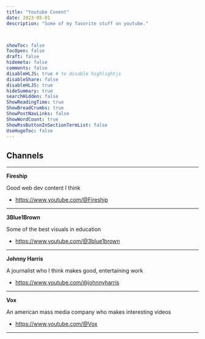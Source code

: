 ```yaml
---
title: "Youtube Conent"
date: 2023-05-01
description: "Some of my favorite stuff on youtube."



showToc: false
TocOpen: false
draft: false
hidemeta: false
comments: false
disableHLJS: true # to disable highlightjs
disableShare: false
disableHLJS: true
hideSummary: true
searchHidden: false
ShowReadingTime: true
ShowBreadCrumbs: true
ShowPostNavLinks: false
ShowWordCount: true
ShowRssButtonInSectionTermList: false
UseHugoToc: false
---
```





## Channels 
---
**Fireship**

Good web dev content I think 
-   https://www.youtube.com/@Fireship
---

**3Blue1Brown**

Some of the best visuals in education
-   https://www.youtube.com/@3blue1brown
---

**Johnny Harris**

A journalist who I think makes good, entertaining work 
-   https://www.youtube.com/@johnnyharris
---

**Vox**

An american mass media company who makes interesting videos 
-   https://www.youtube.com/@Vox
---
